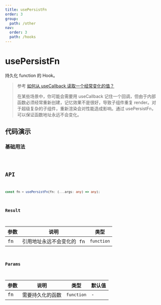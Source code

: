 ```yaml
---
title: usePersistFn
order: 3
group:
  path: /other
nav:
  order: 3
  path: /hooks
---
```


# usePersistFn

持久化 function 的 Hook。

> 参考 [如何从 useCallback 读取一个经常变化的值？](https://zh-hans.reactjs.org/docs/hooks-faq.html#how-to-read-an-often-changing-value-from-usecallback)
>
> 在某些场景中，你可能会需要用 useCallback 记住一个回调，但由于内部函数必须经常重新创建，记忆效果不是很好，导致子组件重复 render。对于超级复杂的子组件，重新渲染会对性能造成影响。通过 usePersistFn，可以保证函数地址永远不会变化。

## 代码演示

### 基础用法

<code src="./demos/Demo2.tsx" />

## API

```typescript
const fn = usePersistFn(fn: (...args: any) => any);
```

### Result

| 参数 | 说明                      | 类型       |
| ---- | ------------------------- | ---------- |
| fn   | 引用地址永远不会变化的 fn | `function` |

### Params

| 参数 | 说明             | 类型       | 默认值 |
| ---- | ---------------- | ---------- | ------ |
| fn   | 需要持久化的函数 | `function` | -      |
